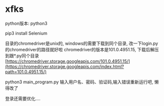 # xfks
python版本: python3 

pip3 install Selenium

目录的chromedriver是unix的, windows的需要下载到同个目录, 改一下login.py的chromedriver的路径就好啦 
chromedriver的版本是101.0.4951.15, 下载后解压到跟*.py同个目录
[https://chromedriver.storage.googleapis.com/101.0.4951.15/](https://chromedriver.storage.googleapis.com/index.html?path=101.0.4951.15/)


python3 main_program.py
输入用户名、密码、验证码,输入错误重新运行吧, 懒得改了

登录还需要优化....
